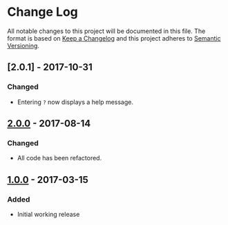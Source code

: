 # Change Log

All notable changes to this project will be documented in this file. The format
is based on [Keep a Changelog](http://keepachangelog.com/) and this project
adheres to [Semantic Versioning](http://semver.org/).

## [2.0.1] - 2017-10-31
### Changed
-   Entering `?` now displays a help message.

## [2.0.0] - 2017-08-14
### Changed
-   All code has been refactored.

## [1.0.0] - 2017-03-15
### Added
-   Initial working release

[2.0.0]: https://github.com/abactel/brainfoose/compare/v2.0.0...v2.0.1
[2.0.0]: https://github.com/abactel/brainfoose/compare/v1.0.0...v2.0.0
[1.0.0]: https://github.com/abactel/brainfoose/releases/tag/V1.0.0
